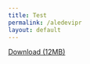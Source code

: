 ```yaml
---
title: Test
permalink: /aledevipr
layout: default
---
```


<a href="https://github.com/aheritianad/aheritianad.github.io/blob/2b1332a675509c0c879d89bb954151474680bb02/_posts/teaching/ankatso/mafi/aldevipr/Archive.zip?raw=true" download>Download (12MB)</a>
